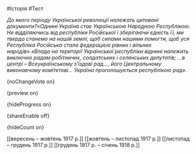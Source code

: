 #Історія #Тест

*До якого періоду Української революції належать цитовані документи?«Однині Україна стає Українською Народною Республікою. Не відділяючись від республіки Російської і  зберігаючи  єдність  її, ми твердо  станемо на нашій  землі, щоб  силами нашими помогти, щоб  уся Республіка Російська стала федерацією рівних і вільних народів».«Влада  на  території  Української  республіки  віднині  належить  виключно  радам  робітничих, солдатських  і селянських депутатів; ...в центрі – Всеукраїнському з’їздові рад..., його Центральному виконавчому комітетові... Україна проголошується республікою рад».*

{noChangeVote on}

{preview on}

{hideProgress on}

{shareEnable off}

{hideCount on}

[[вересень – жовтень 1917 р.]]
[[жовтень – листопад 1917 р.]]
[[листопад – грудень 1917 р.]]
[[грудень 1917 р. – січень 1918 р.]]
